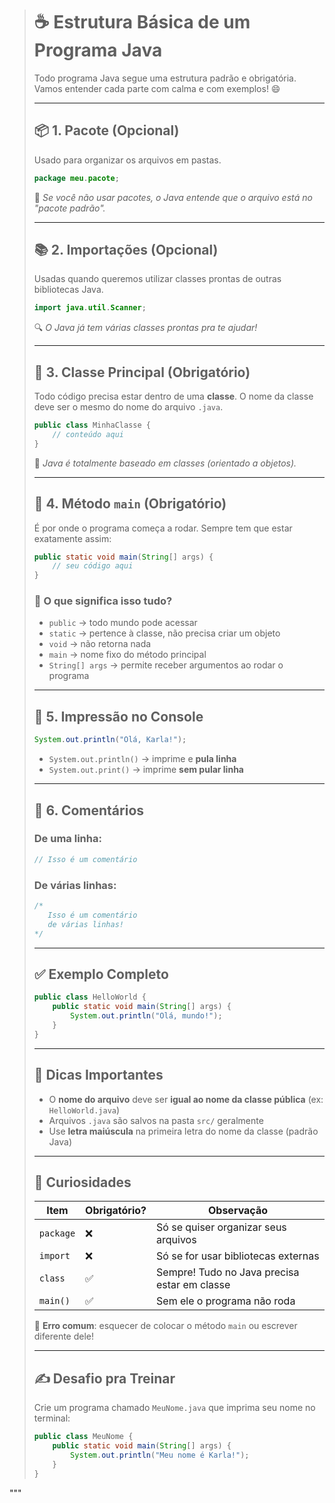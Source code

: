 


> # ☕ Estrutura Básica de um Programa Java  
>  
> Todo programa Java segue uma estrutura padrão e obrigatória. Vamos entender cada parte com calma e com exemplos! 😄  
>  
> ---  
>  
> ## 📦 1. Pacote (Opcional)  
> Usado para organizar os arquivos em pastas.  
>  
> ```java  
> package meu.pacote;  
> ```  
> 📝 *Se você não usar pacotes, o Java entende que o arquivo está no "pacote padrão".*  
>  
> ---  
>  
> ## 📚 2. Importações (Opcional)  
> Usadas quando queremos utilizar classes prontas de outras bibliotecas Java.  
>  
> ```java  
> import java.util.Scanner;  
> ```  
> 🔍 *O Java já tem várias classes prontas pra te ajudar!*  
>  
> ---  
>  
> ## 🧱 3. Classe Principal (Obrigatório)  
> Todo código precisa estar dentro de uma **classe**. O nome da classe deve ser o mesmo do nome do arquivo `.java`.  
>  
> ```java  
> public class MinhaClasse {  
>     // conteúdo aqui  
> }  
> ```  
> 🎯 *Java é totalmente baseado em classes (orientado a objetos).*  
>  
> ---  
>  
> ## 🚀 4. Método `main` (Obrigatório)  
> É por onde o programa começa a rodar. Sempre tem que estar exatamente assim:  
>  
> ```java  
> public static void main(String[] args) {  
>     // seu código aqui  
> }  
> ```  
>  
> ### 🧠 O que significa isso tudo?  
> - `public` → todo mundo pode acessar  
> - `static` → pertence à classe, não precisa criar um objeto  
> - `void` → não retorna nada  
> - `main` → nome fixo do método principal  
> - `String[] args` → permite receber argumentos ao rodar o programa  
>  
> ---  
>  
> ## 🔡 5. Impressão no Console  
>  
> ```java  
> System.out.println("Olá, Karla!");  
> ```  
>  
> - `System.out.println()` → imprime e **pula linha**  
> - `System.out.print()` → imprime **sem pular linha**  
>  
> ---  
>  
> ## 💬 6. Comentários  
>  
> ### De uma linha:  
> ```java  
> // Isso é um comentário  
> ```  
>  
> ### De várias linhas:  
> ```java  
> /*  
>    Isso é um comentário  
>    de várias linhas!  
> */  
> ```  
>  
> ---  
>  
> ## ✅ Exemplo Completo  
>  
> ```java  
> public class HelloWorld {  
>     public static void main(String[] args) {  
>         System.out.println("Olá, mundo!");  
>     }  
> }  
> ```  
>  
> ---  
>  
> ## 📁 Dicas Importantes  
> - O **nome do arquivo** deve ser **igual ao nome da classe pública** (ex: `HelloWorld.java`)  
> - Arquivos `.java` são salvos na pasta `src/` geralmente  
> - Use **letra maiúscula** na primeira letra do nome da classe (padrão Java)  
>  
> ---  
>  
> ## 🔧 Curiosidades  
>  
> | Item     | Obrigatório? | Observação                                  |  
> |----------|---------------|----------------------------------------------|  
> | `package` | ❌            | Só se quiser organizar seus arquivos         |  
> | `import`  | ❌            | Só se for usar bibliotecas externas          |  
> | `class`   | ✅            | Sempre! Tudo no Java precisa estar em classe |  
> | `main()`  | ✅            | Sem ele o programa não roda                  |  
>  
> 🚨 **Erro comum**: esquecer de colocar o método `main` ou escrever diferente dele!  
>  
> ---  
>  
> ## ✍️ Desafio pra Treinar  
>  
> Crie um programa chamado `MeuNome.java` que imprima seu nome no terminal:  
>  
> ```java  
> public class MeuNome {  
>     public static void main(String[] args) {  
>         System.out.println("Meu nome é Karla!");  
>     }  
> }  
> ```
"""


